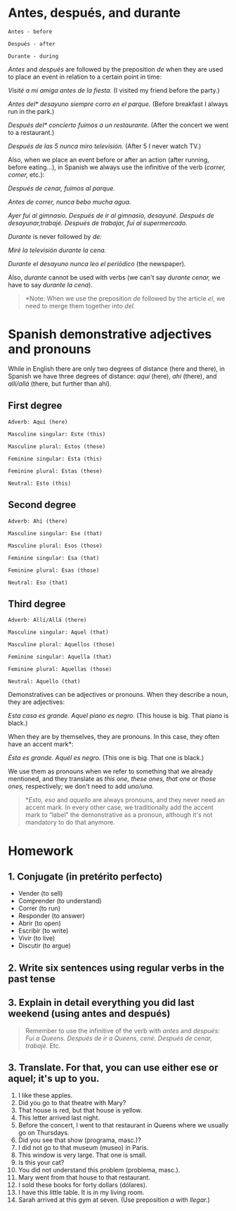 # Antes, después, and durante

    Antes - before

    Después - after

    Durante - during


*Antes* and *después* are followed by the preposition *de* when they are used to place an event in relation to a certain point in time:

*Visité a mi amiga* *antes de* *la fiesta.* (I visited my friend before the party.)

*Antes del\* desayuno siempre corro en el parque.* (Before breakfast I always run in the park.)

*Después del\* concierto fuimos a un restaurante.* (After the concert we went to a restaurant.)

*Después de las 5 nunca miro televisión.* (After 5 I never watch TV.)

Also, when we place an event before or after an action (after running, before eating…), in Spanish we always use the infinitive of the verb (*correr, comer,* etc.):

*Después de cenar, fuimos al parque.*

*Antes de correr, nunca bebo mucha agua.*

*Ayer fui al gimnasio. Después de ir al gimnasio, desayuné. Después de desayunar,trabajé. Después de trabajar, fui al supermercado.*

*Durante* is never followed by *de:*

*Miré la televisión durante la cena.*

*Durante el desayuno nunca leo el periódico* (the newspaper)*.*

Also, *durante* cannot be used with verbs (we can't say *durante cenar,* we have to say *durante* *la cena*).

> *Note: When we use the preposition *de* followed by the article *el*,  we need to merge them together into *del.*

# Spanish demonstrative adjectives and pronouns

While in English there are only two degrees of distance (here and there), in Spanish we have three degrees of distance: *aquí* (here), *ahí* (there), and *allí/allá* (there, but further than ahí). 

## First degree

    Adverb: Aquí (here)

    Masculine singular: Este (this)

    Masculine plural: Estos (these)

    Feminine singular: Esta (this)

    Feminine plural: Estas (these)

    Neutral: Esto (this)

## Second degree

    Adverb: Ahí (there)

    Masculine singular: Ese (that)

    Masculine plural: Esos (those)

    Feminine singular: Esa (that)

    Feminine plural: Esas (those)

    Neutral: Eso (that)

## Third degree

    Adverb: Allí/Allá (there)

    Masculine singular: Aquel (that)

    Masculine plural: Aquellos (those)

    Feminine singular: Aquella (that)

    Feminine plural: Aquellas (those)

    Neutral: Aquello (that)


Demonstratives can be adjectives or pronouns. When they describe a noun, they are adjectives:

*Esta casa es grande. Aquel piano es negro.* (This house is big. That piano is black.)

When they are by themselves, they are pronouns. In this case, they often have an accent mark*:

*Ésta es grande. Aquél es negro.* (This one is big. That one is black.)

We use them as pronouns when we refer to something that we already mentioned, and they translate as *this one, these ones, that one* or *those ones,* respectively; we don't need to add *uno/una.*

> **Esto, eso* and *aquello* are always pronouns, and they never need an accent mark. In every other case, we traditionally add the accent mark to “label” the demonstrative as a pronoun, although it's not mandatory to do that anymore.

# Homework

## 1. Conjugate (in pretérito perfecto)

- Vender (to sell)
- Comprender (to understand)
- Correr (to run)
- Responder (to answer)
- Abrir (to open)
- Escribir (to write)
- Vivir (to live)
- Discutir (to argue)

## 2. Write six sentences using regular verbs in the past tense

## 3. Explain in detail everything you did last weekend (using antes and después)

> Remember to use the infinitive of the verb with *antes* and *después: Fui a Queens. Después de ir a Queens, cené. Después de cenar, trabajé.* Etc.

## 3. Translate. For that, you can use either ese or aquel; it's up to you.

1. I like these apples.
2. Did you go to that theatre with Mary?
3. That house is red, but that house is yellow.
4. This letter arrived last night.
5. Before the concert, I went to that restaurant in Queens where we usually go on Thursdays.
6. Did you see that show (programa, masc.)?
7. I did not go to that museum (museo) in Paris.
8. This window is very large. That one is small.
9. Is this your cat?
10. You did not understand this problem (problema, masc.).
11. Mary went from that house to that restaurant.
12. I sold these books for forty dollars (dólares).
13. I have this little table. It is in my living room.
14. Sarah arrived at this gym at seven. (Use preposition *a* with *llegar.*)